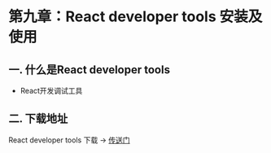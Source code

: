 # 第九章：React developer tools 安装及使用

## 一. 什么是React developer tools
* React开发调试工具

## 二. 下载地址
React developer tools 下载 -> [传送门](https://www.crx4chrome.com/go.php?p=185430&s=0&l=https%3A%2F%2Ff2.crx4chrome.com%2Fcrx.php%3Fi%3Dfmkadmapgofadopljbjfkapdkoienihi%26v%3D4.3.0-12202019)







<ad/>
<comment/>